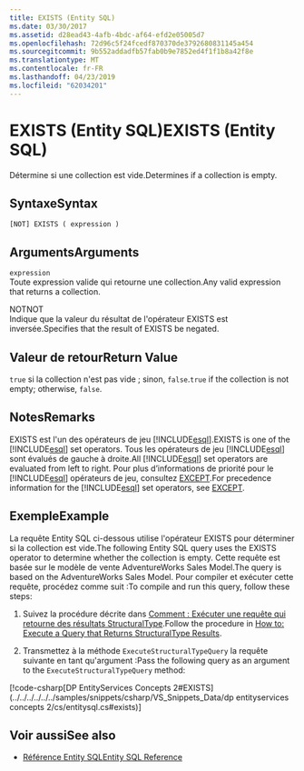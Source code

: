 ```yaml
---
title: EXISTS (Entity SQL)
ms.date: 03/30/2017
ms.assetid: d28ead43-4afb-4bdc-af64-efd2e05005d7
ms.openlocfilehash: 72d96c5f24fcedf870370de3792680831145a454
ms.sourcegitcommit: 9b552addadfb57fab0b9e7852ed4f1f1b8a42f8e
ms.translationtype: MT
ms.contentlocale: fr-FR
ms.lasthandoff: 04/23/2019
ms.locfileid: "62034201"
---
```

# <a name="exists-entity-sql"></a><span data-ttu-id="c008c-102">EXISTS (Entity SQL)</span><span class="sxs-lookup"><span data-stu-id="c008c-102">EXISTS (Entity SQL)</span></span>
<span data-ttu-id="c008c-103">Détermine si une collection est vide.</span><span class="sxs-lookup"><span data-stu-id="c008c-103">Determines if a collection is empty.</span></span>  
  
## <a name="syntax"></a><span data-ttu-id="c008c-104">Syntaxe</span><span class="sxs-lookup"><span data-stu-id="c008c-104">Syntax</span></span>  
  
```  
[NOT] EXISTS ( expression )  
```  
  
## <a name="arguments"></a><span data-ttu-id="c008c-105">Arguments</span><span class="sxs-lookup"><span data-stu-id="c008c-105">Arguments</span></span>  
 `expression`  
 <span data-ttu-id="c008c-106">Toute expression valide qui retourne une collection.</span><span class="sxs-lookup"><span data-stu-id="c008c-106">Any valid expression that returns a collection.</span></span>  
  
 <span data-ttu-id="c008c-107">NOT</span><span class="sxs-lookup"><span data-stu-id="c008c-107">NOT</span></span>  
 <span data-ttu-id="c008c-108">Indique que la valeur du résultat de l'opérateur EXISTS est inversée.</span><span class="sxs-lookup"><span data-stu-id="c008c-108">Specifies that the result of EXISTS be negated.</span></span>  
  
## <a name="return-value"></a><span data-ttu-id="c008c-109">Valeur de retour</span><span class="sxs-lookup"><span data-stu-id="c008c-109">Return Value</span></span>  
 <span data-ttu-id="c008c-110">`true` si la collection n'est pas vide ; sinon, `false`.</span><span class="sxs-lookup"><span data-stu-id="c008c-110">`true` if the collection is not empty; otherwise, `false`.</span></span>  
  
## <a name="remarks"></a><span data-ttu-id="c008c-111">Notes</span><span class="sxs-lookup"><span data-stu-id="c008c-111">Remarks</span></span>  
 <span data-ttu-id="c008c-112">EXISTS est l'un des opérateurs de jeu [!INCLUDE[esql](../../../../../../includes/esql-md.md)].</span><span class="sxs-lookup"><span data-stu-id="c008c-112">EXISTS is one of the [!INCLUDE[esql](../../../../../../includes/esql-md.md)] set operators.</span></span> <span data-ttu-id="c008c-113">Tous les opérateurs de jeu [!INCLUDE[esql](../../../../../../includes/esql-md.md)] sont évalués de gauche à droite.</span><span class="sxs-lookup"><span data-stu-id="c008c-113">All [!INCLUDE[esql](../../../../../../includes/esql-md.md)] set operators are evaluated from left to right.</span></span> <span data-ttu-id="c008c-114">Pour plus d’informations de priorité pour le [!INCLUDE[esql](../../../../../../includes/esql-md.md)] opérateurs de jeu, consultez [EXCEPT](../../../../../../docs/framework/data/adonet/ef/language-reference/except-entity-sql.md).</span><span class="sxs-lookup"><span data-stu-id="c008c-114">For precedence information for the [!INCLUDE[esql](../../../../../../includes/esql-md.md)] set operators, see [EXCEPT](../../../../../../docs/framework/data/adonet/ef/language-reference/except-entity-sql.md).</span></span>  
  
## <a name="example"></a><span data-ttu-id="c008c-115">Exemple</span><span class="sxs-lookup"><span data-stu-id="c008c-115">Example</span></span>  
 <span data-ttu-id="c008c-116">La requête Entity SQL ci-dessous utilise l'opérateur EXISTS pour déterminer si la collection est vide.</span><span class="sxs-lookup"><span data-stu-id="c008c-116">The following Entity SQL query uses the EXISTS operator to determine whether the collection is empty.</span></span> <span data-ttu-id="c008c-117">Cette requête est basée sur le modèle de vente AdventureWorks Sales Model.</span><span class="sxs-lookup"><span data-stu-id="c008c-117">The query is based on the AdventureWorks Sales Model.</span></span> <span data-ttu-id="c008c-118">Pour compiler et exécuter cette requête, procédez comme suit :</span><span class="sxs-lookup"><span data-stu-id="c008c-118">To compile and run this query, follow these steps:</span></span>  
  
1. <span data-ttu-id="c008c-119">Suivez la procédure décrite dans [Comment : Exécuter une requête qui retourne des résultats StructuralType](../../../../../../docs/framework/data/adonet/ef/how-to-execute-a-query-that-returns-structuraltype-results.md).</span><span class="sxs-lookup"><span data-stu-id="c008c-119">Follow the procedure in [How to: Execute a Query that Returns StructuralType Results](../../../../../../docs/framework/data/adonet/ef/how-to-execute-a-query-that-returns-structuraltype-results.md).</span></span>  
  
2. <span data-ttu-id="c008c-120">Transmettez à la méthode `ExecuteStructuralTypeQuery` la requête suivante en tant qu'argument :</span><span class="sxs-lookup"><span data-stu-id="c008c-120">Pass the following query as an argument to the `ExecuteStructuralTypeQuery` method:</span></span>  
  
 [!code-csharp[DP EntityServices Concepts 2#EXISTS](../../../../../../samples/snippets/csharp/VS_Snippets_Data/dp entityservices concepts 2/cs/entitysql.cs#exists)]  
  
## <a name="see-also"></a><span data-ttu-id="c008c-121">Voir aussi</span><span class="sxs-lookup"><span data-stu-id="c008c-121">See also</span></span>

- [<span data-ttu-id="c008c-122">Référence Entity SQL</span><span class="sxs-lookup"><span data-stu-id="c008c-122">Entity SQL Reference</span></span>](../../../../../../docs/framework/data/adonet/ef/language-reference/entity-sql-reference.md)
